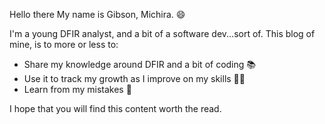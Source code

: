 Hello there
My name is Gibson, Michira. 😄

I'm a young DFIR analyst, and a bit of a software dev...sort of.
This blog of mine, is to more or less to:
- Share my knowledge around DFIR and a bit of coding 📚
- Use it to track my growth as I improve on my skills 👨‍🎓
- Learn from my mistakes 👀

I hope that you will find this content worth the read.
